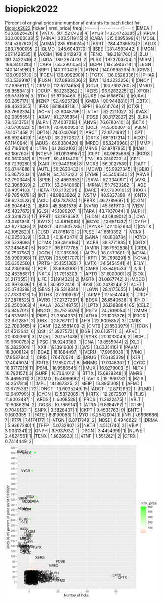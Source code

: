 # biopick2022
Percent of original price and number of entrants for each ticket for [Biopick2022](https://twitter.com/hashtag/Biopick2022)
|ticker |  nrml_price| freq|
|:------|-----------:|----:|
|BMEA   | 503.8926426|    1|
|VKTX   | 501.5217429|    4|
|VYGR   | 432.4723285|    2|
|ARDX   | 330.0000033|    5|
|VRNA   | 323.5119115|    2|
|CABA   | 315.0395699|    6|
|MDGL   | 314.5267943|    3|
|ADMA   | 285.8156245|    1|
|ASRT   | 284.4036523|    2|
|ALDX   | 283.7500095|    2|
|GLMD   | 245.6043770|    1|
|ISEE   | 231.4593442|    1|
|IMGN   | 207.1428535|    1|
|AXSM   | 198.0412973|    4|
|FENC   | 189.3181760|    2|
|BLU    | 181.2422336|    2|
|LQDA   | 180.2874731|    2|
|PLRX   | 170.3703704|    1|
|MIRM   | 168.8401293|    1|
|CAPR   | 155.2901054|    2|
|DCPH   | 147.5946714|    1|
|LEGN   | 140.1415980|    1|
|SRPT   | 140.1110426|    1|
|ATNM   | 140.0998295|    3|
|CRVS   | 136.0995790|    3|
|FGEN   | 136.0992909|    1|
|TGTX   | 136.0526336|    9|
|PHAR   | 130.5369197|    1|
|FUSN   | 127.0983236|    2|
|BIVI   | 124.2222256|    1|
|ONCY   | 117.9856117|    1|
|CRMD   | 112.5274653|    1|
|OCUL   | 103.7302760|    8|
|MNKD   |  98.8558418|    1|
|OCUP   |  98.1233262|    3|
|XERS   |  96.9283225|   12|
|XFOR   |  95.6331919|    3|
|BTAI   |  95.5730466|    5|
|QURE   |  94.1658674|    1|
|KURA   |  93.2857173|    1|
|HZNP   |  92.4925726|    1|
|GMDA   |  90.9448810|    7|
|DBTX   |  89.4623605|    1|
|IFRX   |  87.1848718|    1|
|SPPI   |  86.6141764|    2|
|CTXR   |  83.7662334|    1|
|ACHV   |  82.9048796|    1|
|VTVT   |  82.2211027|    3|
|DVAX   |  82.0895554|    1|
|ARAV   |  81.2785354|    4|
|PDSB   |  80.6172827|   25|
|BLRX   |  78.4313752|    1|
|ALPN   |  77.4007218|    1|
|ANVS   |  76.6780410|    3|
|BCTX   |  76.5700526|    3|
|IMTX   |  76.4880956|    2|
|BCLI   |  74.2500007|    2|
|ASLN   |  74.1071458|    2|
|OPTN   |  74.0740768|    2|
|ARCT   |  72.8721982|    1|
|ICPT   |  68.6924429|    1|
|ASND   |  68.2970327|    1|
|GRTX   |  68.1917214|    1|
|ACXP   |  67.1140946|    1|
|ABUS   |  66.8380420|    8|
|MREO   |  65.6249960|   21|
|IMMP   |  63.7195101|    4|
|LTRN   |  63.2832103|    3|
|MRNS   |  62.8787855|    1|
|INAB   |  62.1867905|    1|
|NGENF  |  61.0938957|    2|
|CLPT   |  60.9625668|    3|
|BCRX   |  60.3610067|    6|
|PHAT   |  59.4814426|    1|
|IPA    |  59.2350723|    4|
|SEEL   |  58.7239260|    3|
|XAIR   |  57.9449156|    8|
|MCRB   |  56.9027589|    1|
|RAPT   |  56.8744886|    1|
|AUTL   |  56.2620432|    9|
|MDWD   |  55.9927345|    1|
|GBIO   |  55.3672333|    1|
|AGEN   |  54.7475120|    2|
|ZYME   |  54.5454540|    2|
|ARWR   |  52.7903445|    3|
|SPRB   |  52.4663653|    1|
|SAVA   |  52.3340971|    7|
|AVXL   |  52.3068029|    2|
|LCTX   |  52.2448958|    1|
|MRNA   |  50.7520262|    1|
|AGE    |  50.4954130|    1|
|HEPA   |  50.2192991|    2|
|DARE   |  49.9700010|    2|
|HOOK   |  49.7854079|    2|
|IKT    |  48.9863926|    2|
|VSTM   |  48.9837399|    4|
|ONTX   |  48.6274523|    1|
|ACIU   |  47.8787874|    1|
|FBRX   |  46.7289697|    1|
|CLGN   |  45.9046452|    1|
|IBRX   |  45.8881578|    4|
|NVNO   |  45.8619110|    1|
|VERV   |  45.4027672|    1|
|GLSI   |  45.1089207|    1|
|TARA   |  43.7037044|    1|
|AUPH   |  43.3318736|   17|
|PPBT   |  43.1876582|    1|
|ELDN   |  43.0839012|    3|
|IOVA   |  43.0591943|    1|
|SWTX   |  42.9816063|    1|
|BCYC   |  42.6811237|    1|
|CYTH   |  42.6273465|    2|
|MXCT   |  42.5907785|    1|
|PYNKF  |  42.1052634|    1|
|CNTX   |  42.1052620|    1|
|CLSD   |  41.8181810|    2|
|PLSE   |  41.6610392|    1|
|VCNX   |  40.6250029|    1|
|SELB   |  40.1840474|    2|
|SANA   |  40.1808784|    1|
|AZYO   |  39.5238085|    1|
|CTMX   |  39.4919184|    1|
|ACER   |  38.3771935|    1|
|ORTX   |  37.3484841|    5|
|NSCIF  |  36.8177785|    1|
|AMRN   |  36.7952538|    1|
|CRDL   |  36.7567567|    2|
|PGEN   |  36.1185989|    1|
|ALZN   |  36.0473681|    1|
|MDNA   |  35.9999988|   11|
|EVGN   |  35.9817070|    1|
|KPTI   |  35.7698291|    5|
|NCNA   |  35.6302500|    1|
|PRTG   |  35.1351365|    7|
|LVTX   |  34.5454541|    4|
|BFLY   |  34.2301935|    1|
|BCEL   |  33.9933987|    1|
|CMPS   |  33.8461533|    1|
|VIRI   |  32.4535687|    1|
|NKTX   |  31.7915309|    1|
|APTO   |  31.6000001|    8|
|SIOX   |  31.2170557|   11|
|LIFE   |  31.1914323|    2|
|MGTX   |  31.0867742|    2|
|MODD   |  30.9973036|    1|
|SLS    |  30.9222418|    1|
|BYSI   |  30.2428243|    2|
|ACET   |  30.0743299|    2|
|SENS   |  29.5318348|    1|
|LGVN   |  28.4175655|    1|
|ADAP   |  27.7333323|   15|
|GTHX   |  27.6199797|    2|
|ARMP   |  27.5547443|    1|
|CRDF   |  27.2878523|    3|
|AVRO   |  27.2727267|    1|
|BDSX   |  26.6540638|    1|
|PHIO   |  26.2500008|    4|
|KALA   |  26.2148755|    2|
|LPTX   |  26.1388884|   65|
|CELZ   |  25.9457018|    1|
|BNGO   |  25.7525076|    1|
|PSTV   |  24.7619054|    1|
|CMMB   |  24.6376815|    1|
|PIRS   |  23.2804233|   11|
|ATHA   |  23.1005376|    2|
|PRQR   |  22.9712857|    3|
|UBX    |  22.8767111|    1|
|AFIB   |  22.8005852|    3|
|CMRX   |  22.7060665|    4|
|CANF   |  22.5581409|    2|
|CNTB   |  21.5533979|    1|
|TCON   |  21.4512642|    6|
|QSI    |  21.0927572|    1|
|EIGR   |  20.6165711|    3|
|APVO   |  20.3303691|    3|
|MDVL   |  20.1571438|    1|
|SYBX   |  20.1033049|    2|
|ACHL   |  19.9600789|    2|
|IPSC   |  19.9243389|    1|
|DNA    |  19.8555944|    2|
|XLO    |  19.2825004|    1|
|XXII   |  19.1391600|    3|
|BVS    |  18.6335410|    1|
|PAVM   |  18.3008124|    9|
|BCAB   |  18.1864497|    1|
|VERU   |  17.9966039|    1|
|VINC   |  17.9587843|    1|
|CRIS   |  17.6470574|   15|
|DRUG   |  17.6435329|    1|
|KZR    |  17.4043074|    1|
|GRTS   |  17.1850707|    8|
|MNMD   |  17.0048302|    1|
|CYCC   |  16.9717219|   11|
|PSNL   |  16.9586545|    1|
|IMUX   |  16.9279003|    5|
|NLTX   |  16.7821571|    3|
|SURF   |  16.7364012|    1|
|BTTX   |  15.6989248|    1|
|AMRS   |  15.4695013|    2|
|SGMO   |  15.4666662|    7|
|AVTX   |  15.1960782|    1|
|KZIA   |  14.2517819|    1|
|IMPL   |  14.1367325|    2|
|MEIP   |  13.8951308|    1|
|AFMD   |  13.6775362|   23|
|ONCT   |  13.6035249|   15|
|ADCT   |  12.8712862|    1|
|RLMD   |  12.6497995|    3|
|CYCN   |  12.5872085|    7|
|HRTX   |  12.2672507|    1|
|TLIS   |  11.9002487|    1|
|ARDS   |  11.6008588|    1|
|PRDS   |  11.3622475|    1|
|VBLT   |  10.9086294|    2|
|GOSS   |  10.7869141|    1|
|ATRA   |   9.8984767|    1|
|GTBP   |   9.7049183|    1|
|SNPX   |   9.5828437|    1|
|CKPT   |   9.4533763|    9|
|BNTC   |   9.1603055|    1|
|FATE   |   8.8190053|    1|
|MYO    |   8.2542004|    1|
|INFI   |   7.6666666|    7|
|PTPI   |   7.4174177|    1|
|VTGN   |   6.8717949|    2|
|NBSE   |   6.4946622|    1|
|DRMA   |   5.9267240|    1|
|TFFP   |   5.0732807|    2|
|NKTR   |   4.5151740|    3|
|VBIV   |   3.9031341|    2|
|ONPH   |   3.7037037|    1|
|OPGN   |   3.4494999|    1|
|NUWE   |   2.4824561|    1|
|TENX   |   1.6826923|    1|
|ATNF   |   1.5512821|    2|
|CFRX   |   0.7414449|    2|
![retvspicks](biopicks.png?raw=true)
